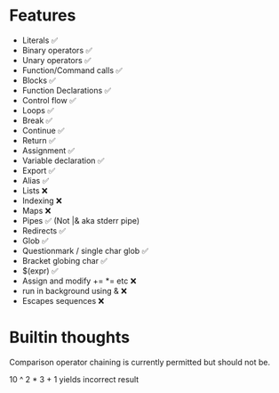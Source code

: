 # Features
* Literals ✅
* Binary operators ✅
* Unary operators ✅
* Function/Command calls ✅
* Blocks ✅
* Function Declarations ✅
* Control flow ✅
* Loops ✅
* Break ✅
* Continue ✅
* Return ✅
* Assignment ✅
* Variable declaration ✅
* Export ✅
* Alias ✅
* Lists ❌
* Indexing ❌
* Maps ❌
* Pipes ✅ (Not |& aka stderr pipe)
* Redirects ✅
* Glob ✅
* Questionmark / single char glob ✅
* Bracket globing char ✅
* $(expr) ✅
* Assign and modify += *= etc ❌
* run in background using & ❌
* Escapes sequences ❌

# Builtin thoughts
Comparison operator chaining is currently permitted but should not be.

10 ^ 2 * 3 + 1 yields incorrect result